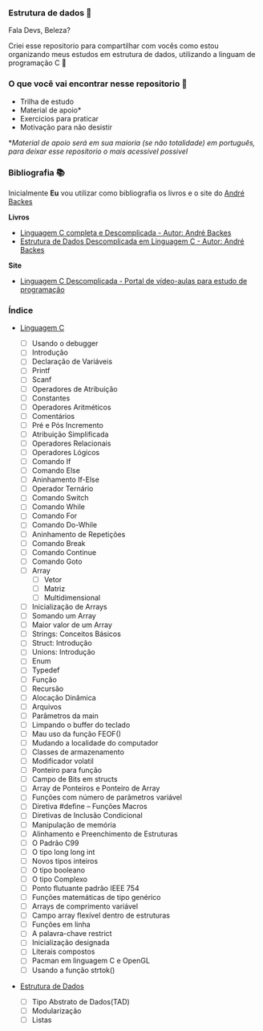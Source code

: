 ### Estrutura de dados 🎲

Fala Devs, Beleza? 

Criei esse repositorio para compartilhar com vocês como estou organizando meus estudos em estrutura de dados, utilizando a linguam de programação C 🎯

### O que você vai encontrar nesse repositorio 🔎

* Trilha de estudo
* Material de apoio*
* Exercicios para praticar 
* Motivação para não desistir 

**Material de apoio será em sua maioria (se não totalidade) em português, para deixar esse repositorio o mais acessivel possivel*


### Bibliografia 📚

Inicialmente **Eu** vou utilizar como bibliografia os livros e o site do [André Backes](https://programacaodescomplicada.wordpress.com/sobre/about/)

**Livros**  
* [Linguagem C completa e Descomplicada - Autor: André Backes](https://kupdf.net/download/linguagem-c-completa-e-descomplicada_5ae0f496e2b6f5cc553bb08d_pdf) 
* [Estrutura de Dados Descomplicada em Linguagem C - Autor: André Backes](https://www.amazon.com.br/Estrutura-Dados-Descomplicada-Linguagem-Backes/dp/8535285237/ref=asc_df_8535285237/?tag=googleshopp00-20&linkCode=df0&hvadid=379715964603&hvpos=&hvnetw=g&hvrand=2223707976789133567&hvpone=&hvptwo=&hvqmt=&hvdev=c&hvdvcmdl=&hvlocint=&hvlocphy=1001736&hvtargid=pla-809606891173&psc=1)

**Site**
* [Linguagem C Descomplicada - Portal de vídeo-aulas para estudo de programação](https://programacaodescomplicada.wordpress.com/)


### Índice 

* [Linguagem C](#C01)
   - [ ] Usando o debugger
   - [ ] Introdução
   - [ ] Declaração de Variáveis
   - [ ] Printf 
   - [ ] Scanf 
   - [ ] Operadores de Atribuição 
   - [ ] Constantes 
   - [ ] Operadores Aritméticos
   - [ ] Comentários 
   - [ ] Pré e Pós Incremento 
   - [ ] Atribuição Simplificada 
   - [ ] Operadores Relacionais 
   - [ ] Operadores Lógicos 
   - [ ] Comando If 
   - [ ] Comando Else 
   - [ ] Aninhamento If-Else
   - [ ] Operador Ternário
   - [ ] Comando Switch 
   - [ ] Comando While
   - [ ] Comando For 
   - [ ] Comando Do-While 
   - [ ] Aninhamento de Repetições
   - [ ] Comando Break
   - [ ] Comando Continue
   - [ ] Comando Goto
   - [ ] Array
      - [ ] Vetor
      - [ ] Matriz
      - [ ] Multidimensional
   - [ ] Inicialização de Arrays
   - [ ] Somando um Array 
   - [ ] Maior valor de um Array 
   - [ ] Strings: Conceitos Básicos
   - [ ] Struct: Introdução
   - [ ] Unions: Introdução 
   - [ ] Enum 
   - [ ] Typedef
   - [ ] Função 
   - [ ] Recursão
   - [ ] Alocação Dinâmica
   - [ ] Arquivos 
   - [ ] Parâmetros da main 
   - [ ] Limpando o buffer do teclado 
   - [ ] Mau uso da função FEOF()
   - [ ] Mudando a localidade do computador 
   - [ ] Classes de armazenamento
   - [ ] Modificador volatil
   - [ ] Ponteiro para função
   - [ ] Campo de Bits em structs
   - [ ] Array de Ponteiros e Ponteiro de Array
   - [ ] Funções com número de parâmetros variável
   - [ ] Diretiva #define – Funções Macros
   - [ ] Diretivas de Inclusão Condicional
   - [ ] Manipulação de memória
   - [ ] Alinhamento e Preenchimento de Estruturas
   - [ ] O Padrão C99
   - [ ] O tipo long long int
   - [ ] Novos tipos inteiros
   - [ ] O tipo booleano
   - [ ] O tipo Complexo
   - [ ] Ponto flutuante padrão IEEE 754
   - [ ] Funções matemáticas de tipo genérico
   - [ ] Arrays de comprimento variável
   - [ ] Campo array flexível dentro de estruturas
   - [ ] Funções em linha
   - [ ] A palavra-chave restrict
   - [ ] Inicialização designada
   - [ ] Literais compostos 
   - [ ] Pacman em linguagem C e OpenGL
   - [ ] Usando a função strtok()

* [Estrutura de Dados](#E01)

   - [ ] Tipo Abstrato de Dados(TAD)
   - [ ] Modularização
   - [ ] Listas 